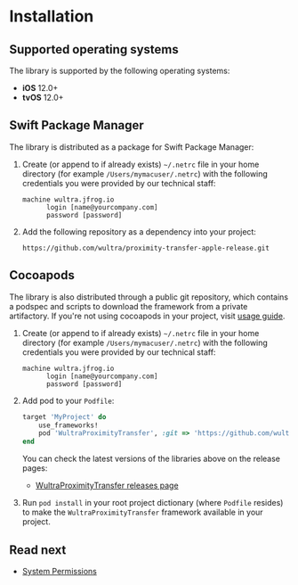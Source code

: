 # Installation

## Supported operating systems

The library is supported by the following operating systems:

- **iOS** 12.0+
- **tvOS** 12.0+

## Swift Package Manager

The library is distributed as a package for Swift Package Manager:
   
1. Create (or append to if already exists) `~/.netrc` file in your home directory (for example `/Users/mymacuser/.netrc`) with the following credentials you were provided by our technical staff: 

   ```
   machine wultra.jfrog.io
         login [name@yourcompany.com]
         password [password]
   ```

2. Add the following repository as a dependency into your project:

   ```
   https://github.com/wultra/proximity-transfer-apple-release.git
   ```

## Cocoapods 

The library is also distributed through a public git repository, which contains a podspec and scripts to download the framework from a private artifactory. If you're not using cocoapods in your project, visit [usage guide](https://guides.cocoapods.org/using/using-cocoapods.html).

1. Create (or append to if already exists) `~/.netrc` file in your home directory (for example `/Users/mymacuser/.netrc`) with the following credentials you were provided by our technical staff: 

   ```
   machine wultra.jfrog.io
         login [name@yourcompany.com]
         password [password]
   ``` 

2. Add pod to your `Podfile`:

   ```rb
   target 'MyProject' do
       use_frameworks!
       pod 'WultraProximityTransfer', :git => 'https://github.com/wultra/proximity-transfer-apple-release.git', :tag => '1.0.0'
   end
   ```
   You can check the latest versions of the libraries above on the release pages:
   - [WultraProximityTransfer releases page](https://github.com/wultra/proximity-transfer-apple-release/releases)

3. Run `pod install` in your root project dictionary (where `Podfile` resides) to make the `WultraProximityTransfer` framework available in your project.

## Read next

- [System Permissions](./Permissions.md)
